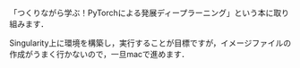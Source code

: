 # 
「つくりながら学ぶ！PyTorchによる発展ディープラーニング」という本に取り組みます．  

Singularity上に環境を構築し，実行することが目標ですが，イメージファイルの作成がうまく行かないので，一旦macで進めます．